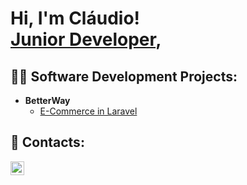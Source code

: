 <h1>Hi, I'm Cláudio! <br/><a href="https://github.com/ClaudioFernandes14">Junior Developer</a>, 

<h2>👨‍💻 Software Development Projects:</h2>

- <b>BetterWay</b>
  - [E-Commerce in Laravel](https://github.com/ClaudioFernandes14/BetterWay)

    

<h2> 🤳 Contacts:</h2>

[<img align="left" alt="JoshMadakor | LinkedIn" width="22px" src="https://cdn.jsdelivr.net/npm/simple-icons@v3/icons/linkedin.svg" />][linkedin]
<!--[<img align="left" alt="JoshMadakor | Instagram" width="22px" src="https://cdn.jsdelivr.net/npm/simple-icons@v3/icons/instagram.svg" />][instagram] -->


<!-- [instagram]: https://www.instagram.com/joshmadakor/ -->
[linkedin]: www.linkedin.com/in/cláudio-fernandes-917a92230

<!--
**joshmadakor1/joshmadakor1** is a ✨ _special_ ✨ repository because its `README.md` (this file) appears on your GitHub profile.

Here are some ideas to get you started:

- 🔭 I’m currently working on ...
- 🌱 I’m currently learning ...
- 👯 I’m looking to collaborate on ...
- 🤔 I’m looking for help with ...
- 💬 Ask me about ...
- 📫 How to reach me: ...
- 😄 Pronouns: ...
- ⚡ Fun fact: ...
-->
